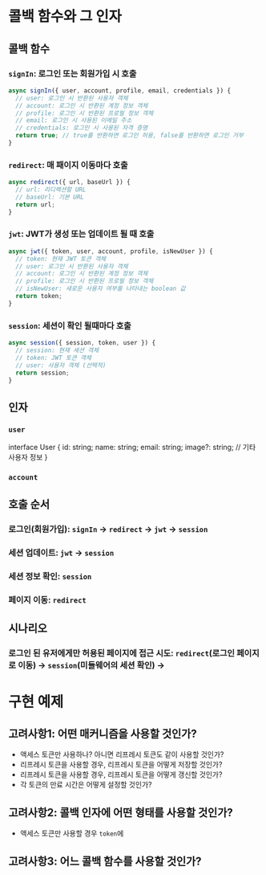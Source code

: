 # 콜백 함수와 그 인자

## 콜백 함수

### `signIn`: 로그인 또는 회원가입 시 호출

```Typescript
async signIn({ user, account, profile, email, credentials }) {
  // user: 로그인 시 반환된 사용자 객체
  // account: 로그인 시 반환된 계정 정보 객체
  // profile: 로그인 시 반환된 프로필 정보 객체
  // email: 로그인 시 사용된 이메일 주소
  // credentials: 로그인 시 사용된 자격 증명
  return true; // true를 반환하면 로그인 허용, false를 반환하면 로그인 거부
}
```

### `redirect`: 매 패이지 이동마다 호출

```Typescript
async redirect({ url, baseUrl }) {
  // url: 리디렉션할 URL
  // baseUrl: 기본 URL
  return url;
}
```

### `jwt`: JWT가 생성 또는 업데이트 될 때 호출

```Typescript
async jwt({ token, user, account, profile, isNewUser }) {
  // token: 현재 JWT 토큰 객체
  // user: 로그인 시 반환된 사용자 객체
  // account: 로그인 시 반환된 계정 정보 객체
  // profile: 로그인 시 반환된 프로필 정보 객체
  // isNewUser: 새로운 사용자 여부를 나타내는 boolean 값
  return token;
}
```

### `session`: 세션이 확인 될때마다 호출

```Typescript
async session({ session, token, user }) {
  // session: 현재 세션 객체
  // token: JWT 토큰 객체
  // user: 사용자 객체 (선택적)
  return session;
}
```

## 인자

### `user`

interface User {
id: string;
name: string;
email: string;
image?: string;
// 기타 사용자 정보
}

### `account`

## 호출 순서

### 로그인(회원가입): `signIn` -> `redirect` -> `jwt` -> `session`

### 세션 업데이트: `jwt` -> `session`

### 세션 정보 확인: `session`

### 페이지 이동: `redirect`

## 시나리오

### 로그인 된 유저에게만 허용된 페이지에 접근 시도: `redirect`(로그인 페이지로 이동) -> `session`(미들웨어의 세션 확인) ->

# 구현 예제

## 고려사항1: 어떤 매커니즘을 사용할 것인가?

- 액세스 토큰만 사용하나? 아니면 리프레시 토큰도 같이 사용할 것인가?
- 리프레시 토큰을 사용할 경우, 리프레시 토큰을 어떻게 저장할 것인가?
- 리프레시 토큰을 사용할 경우, 리프레시 토큰을 어떻게 갱신할 것인가?
- 각 토큰의 만료 시간은 어떻게 설정할 것인가?

## 고려사항2: 콜백 인자에 어떤 형태를 사용할 것인가?

- 액세스 토큰만 사용할 경우 `token`에

## 고려사항3: 어느 콜백 함수를 사용할 것인가?
